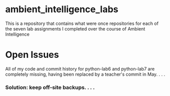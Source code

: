 # ambient_intelligence_labs

This is a repository that contains what were once repositories for each of the seven lab assignments I completed over the course of Ambient Intelligence

# Open Issues
All of my code and commit history for python-lab6 and python-lab7 are completely missing, having been replaced by a teacher's commit in May. . . .


### Solution: keep off-site backups. . . .
